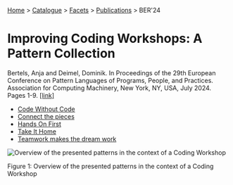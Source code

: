 [Home](../../../../README.md) > [Catalogue](../../../../Patterns_catalogue.md) > [Facets](../facets.md) > [Publications](../publications.md) > BER'24
# Improving Coding Workshops: A Pattern Collection

Bertels, Anja and Deimel, Dominik. In Proceedings of the 29th European Conference on Pattern Languages of Programs, People, and Practices. Association for Computing Machinery, New York, NY, USA, July 2024. Pages 1-9. [[link]](https://doi.org/10.1145/3698322.3698323)

- [Code Without Code](../../../Code_Without_Code.md)
- [Connect the pieces](../../../Connect_the_pieces.md)
- [Hands On First](../../../Hands_On_First.md)
- [Take It Home](../../../Take_It_Home.md)
- [Teamwork makes the dream work](../../../Teamwork_makes_the_dream_work.md)

![Overview of the presented patterns in the context
of a Coding Workshop](https://github.com/ReliSA/STePSEnHECs-PaCt/blob/main/catalogue/facets/publications/jac22/fig-all.png "Overview of the presented patterns in the context
of a Coding Workshop")

Figure 1: Overview of the presented patterns in the context
of a Coding Workshop
